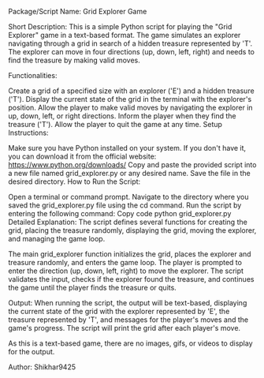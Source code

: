 Package/Script Name: Grid Explorer Game

Short Description: This is a simple Python script for playing the "Grid Explorer" game in a text-based format. The game simulates an explorer navigating through a grid in search of a hidden treasure represented by 'T'. The explorer can move in four directions (up, down, left, right) and needs to find the treasure by making valid moves.

Functionalities:

Create a grid of a specified size with an explorer ('E') and a hidden treasure ('T').
Display the current state of the grid in the terminal with the explorer's position.
Allow the player to make valid moves by navigating the explorer in up, down, left, or right directions.
Inform the player when they find the treasure ('T').
Allow the player to quit the game at any time.
Setup Instructions:

Make sure you have Python installed on your system. If you don't have it, you can download it from the official website: https://www.python.org/downloads/
Copy and paste the provided script into a new file named grid_explorer.py or any desired name.
Save the file in the desired directory.
How to Run the Script:

Open a terminal or command prompt.
Navigate to the directory where you saved the grid_explorer.py file using the cd command.
Run the script by entering the following command:
Copy code
python grid_explorer.py
Detailed Explanation:
The script defines several functions for creating the grid, placing the treasure randomly, displaying the grid, moving the explorer, and managing the game loop.

The main grid_explorer function initializes the grid, places the explorer and treasure randomly, and enters the game loop. The player is prompted to enter the direction (up, down, left, right) to move the explorer. The script validates the input, checks if the explorer found the treasure, and continues the game until the player finds the treasure or quits.

Output:
When running the script, the output will be text-based, displaying the current state of the grid with the explorer represented by 'E', the treasure represented by 'T', and messages for the player's moves and the game's progress. The script will print the grid after each player's move.

As this is a text-based game, there are no images, gifs, or videos to display for the output.

Author:
Shikhar9425
